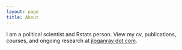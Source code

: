 ```yaml
---
layout: page
title: About
---
```


I am a political scientist and Rstats person. View my cv, publications, courses, and ongoing research at [jloganray dot com](jloganray.com).